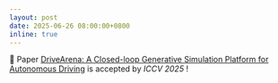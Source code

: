 ```yaml
---
layout: post
date: 2025-06-26 08:00:00+0800
inline: true
---
```


🎉 Paper <a href="https://arxiv.org/abs/2408.00415">DriveArena: A Closed-loop Generative Simulation Platform for Autonomous Driving</a> is accepted by <i>ICCV 2025</i> ! <br>
